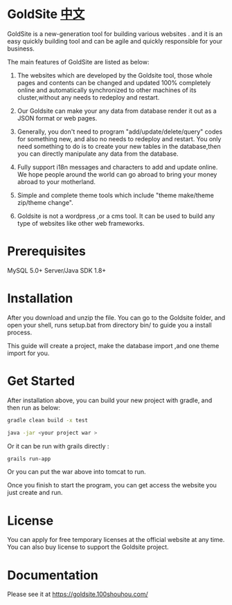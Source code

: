 
  
  
GoldSite   [中文](README_zh.md)
=============================  
  
GoldSite is a new-generation tool for building various websites . and it is an easy quickly building tool and can be agile and quickly responsible for your business.

The main features of GoldSite are listed as below:

1. The websites which are developed by the Goldsite tool, those whole pages and contents can be changed and updated 100% completely online and automatically 
synchronized to other machines of its cluster,without any needs to redeploy and restart.

2. Our Goldsite can make your any data from database render it out as a JSON format or web pages.

3. Generally, you don't need to program "add/update/delete/query"  codes for something new, and also no needs to redeploy and restart. 
You only need something to do is to create your new tables in the database,then  you can directly 
manipulate any data from the database.

4. Fully support i18n messages and characters to add and update online. We hope people around the world can go abroad to bring your money abroad to your motherland.

5. Simple and complete theme tools which include "theme make/theme zip/theme change".

6. Goldsite is not a wordpress ,or a cms tool. It can be used to build any type of websites like other web frameworks.
  
  
Prerequisites  
============= 

MySQL 5.0+ Server/Java SDK 1.8+
  
Installation 
============  
  
After you download and unzip the file. You can go to the Goldsite folder, and open your shell, runs setup.bat from directory bin/ to guide you a install process.

This guide will create a project, make the database import ,and one theme import for you. 

Get Started
===========
  
After installation above, you can build your new project with gradle, and then run as below:

```bash
gradle clean build -x test

java -jar <your project war >
```

Or it can be run with grails directly :

```bash
grails run-app
```

Or you can put the war above into tomcat to run.
  
Once you finish to start the program, you can get access the website you just create and run.


License
=======
You can apply for free temporary licenses at the official website at any time. You can also buy license to support the Goldsite project.
 
Documentation  
=============  
Please see it at https://goldsite.100shouhou.com/